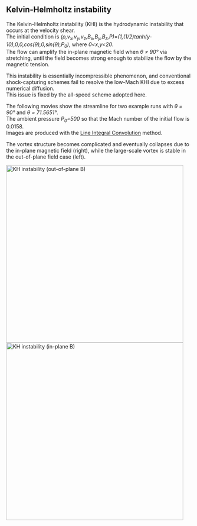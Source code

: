 ## Kelvin-Helmholtz instability

The Kelvin-Helmholtz instability (KHI) is the hydrodynamic instability that occurs at the velocity shear.<br>
The initial condition is *(&rho;,v<sub>x</sub>,v<sub>y</sub>,v<sub>z</sub>,B<sub>x</sub>,B<sub>y</sub>,B<sub>z</sub>,P)*=*(1,(1/2)tanh(y-10),0,0,cos(&theta;),0,sin(&theta;),P<sub>0</sub>)*, where *0<x,y<20*.<br>
The flow can amplify the in-plane magnetic field when *&theta; &ne; 90&deg;* via stretching, until the field becomes strong enough to stabilize the flow by the magnetic tension.

This instability is essentially incompressible phenomenon, and conventional shock-capturing schemes fail to resolve the low-Mach KHI due to excess numerical diffusion.<br>
This issue is fixed by the all-speed scheme adopted here.

The following movies show the streamline for two example runs with *&theta; = 90&deg;* and *&theta; = 71.5651&deg;*.<br>
The ambient pressure *P<sub>0</sub>=500* so that the Mach number of the initial flow is 0.0158.<br>
Images are produced with the [Line Integral Convolution](https://lic.readthedocs.io/en/latest/) method.

The vortex structure becomes complicated and eventually collapses due to the in-plane magnetic field (right), while the large-scale vortex is stable in the out-of-plane field case (left).

<img src="../../imgs/KHI/khi_movie_perp.gif" alt="KH instability (out-of-plane B)" width="480px"> <img src="../../imgs/KHI/khi_movie_oblique.gif" alt="KH instability (in-plane B)" width="480px">
